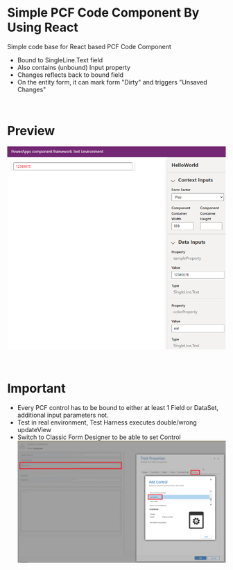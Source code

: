 # Simple PCF Code Component By Using React

Simple code base for React based PCF Code Component

- Bound to SingleLine.Text field
- Also contains (unbound) Input property
- Changes reflects back to bound field
- On the entity form, it can mark form "Dirty" and triggers "Unsaved Changes"

<br>

# Preview

![Preview](Images/Preview.png)

<br>

# Important

- Every PCF control has to be bound to either at least 1 Field or DataSet, additional input parameters not.
- Test in real environment, Test Harness executes double/wrong updateView
- Switch to Classic Form Designer to be able to set Control
  ![Logs](Images/SetControl.png)
